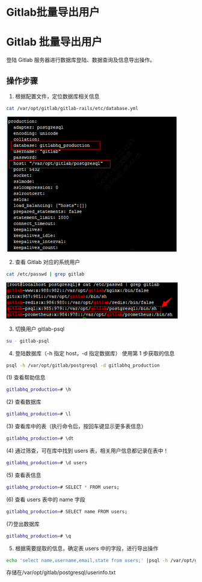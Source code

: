 # Gitlab批量导出用户


# Gitlab 批量导出用户

登陆 Gitlab 服务器进行数据库登陆、数据查询及信息导出操作。

## 操作步骤

1. 根据配置文件，定位数据库相关信息

```sh
cat /var/opt/gitlab/gitlab-rails/etc/database.yml
```

![exportuser1](/images/exportuser1.png)

2. 查看 Gitlab 对应的系统用户

```sh
cat /etc/passwd | grep gitlab
```

![exportuser2](/images/exportuser2.png)

3. 切换用户 gitlab-psql

```sh
su - gitlab-psql
```

4. 登陆数据库（-h 指定 host，-d 指定数据库） 使用第 1 步获取的信息

```sh
psql -h /var/opt/gitlab/postgresql -d gitlabhq_production
```

(1) 查看帮助信息

```sh
gitlabhq_production=# \h
```

(2) 查看数据库

```sh
gitlabhq_production=# \l
```

(3) 查看库中的表（执行命令后，按回车键显示更多表信息）

```sh
gitlabhq_production=# \dt
```

(4) 通过筛查，可在库中找到 users 表，相关用户信息都记录在表中！

```sh
gitlabhq_production=# \d users
```

(5) 查看表信息

```sh
gitlabhq_production=# SELECT * FROM users;
```

(6) 查看 users 表中的 name 字段

```sh
gitlabhq_production=# SELECT name FROM users;
```

(7)登出数据库

```sh
gitlabhq_production=# \q
```

5. 根据需要提取的信息，确定表 users 中的字段，进行导出操作

```sh
echo 'select name,username,email,state from users;' |psql -h /var/opt/gitlab/postgresql -d gitlabhq_production > userinfo.txt
```

存储在/var/opt/gitlab/postgresql/userinfo.txt

